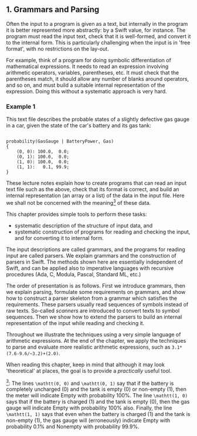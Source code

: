 <!DOCTYPE html>
<html lang="en">
<head>
<meta charset="utf-8" />
<title>Parsing and Grammars with Swift - Grammars and Parsing</title>
<link rel="stylesheet" href="reset.css" />
<link rel="stylesheet" href="katex.min.css" />
<link rel="stylesheet" href="style.css" />
</head>
<body>
<article>

# 1. Grammars and Parsing

Often the input to a program is given as a text, but internally in the program it is better represented more abstractly: by a Swift value, for instance.
The program must read the input text, check that it is well-formed, and convert it to the internal form.
This is particularly challenging when the input is in 'free format', with no restrictions on the lay-out.

For example, think of a program for doing symbolic differentiation of mathematical expressions.
It needs to read an expression involving arithmetic operators, variables, parentheses, etc.
It must check that the parentheses match, it should allow any number of blanks around operators, and so on, and must build a suitable internal representation of the expression. 
Doing this without a systematic approach is very hard.

<aside>

# Example 1

This text file describes the probable states of a slightly defective gas gauge in a car, given the state of the car's battery and its gas tank:

<pre><code>
probability(GasGauge | BatteryPower, Gas)
{
    (0, 0): 100.0,  0.0;
    (0, 1): 100.0,  0.0;
    (1, 0): 100.0,  0.0;
    (1, 1):   0.1, 99.9;
} 
</code></pre>

These lecture notes explain how to create programs that can read an input text file such as the above, check that its format is correct, and build an internal representation (an array or a list) of the data in the input file.
Here we shall not be concerned with the meaning<a name="rel.3" href="#ref.3"><sup>3</sup></a> of these data.

</aside>

This chapter provides simple tools to perform these tasks:

* systematic description of the structure of input data, and
* systematic construction of programs for reading and checking the input, and for converting
it to internal form.

The input descriptions are called grammars, and the programs for reading input are called parsers.
We explain grammars and the construction of parsers in Swift.
The methods shown here are essentially independent of Swift, and can be applied also to imperative languages with recursive procedures (Ada, C, Modula, Pascal, Standard ML, etc.)

The order of presentation is as follows.
First we introduce grammars, then we explain parsing, formulate some requirements on grammars, and show how to construct a parser skeleton from a grammar which satisfies the requirements.
These parsers usually read sequences of symbols instead of raw texts.
So-called <dfn>scanners</dfn> are introduced to convert texts to symbol sequences.
Then we show how to extend the parsers to build an internal representation of the input while reading and checking it.

Throughout we illustrate the techniques using a very simple language of arithmetic expressions.
At the end of the chapter, we apply the techniques to parse and evaluate more realistic arithmetic expressions, such as `3.1*(7.6-9.6/~3.2)+(2.0)`.

When reading this chapter, keep in mind that although it may look 'theoretical' at places, the goal is to provide a *practically* useful tool.

<footer>

<a name="ref.3" href="#rel.3"><sup>3</sup></a>: The lines `\mathtt(0, 0)` and `\mathtt(0, 1)` say that if the battery is completely uncharged (0) and the tank is empty (0) or non-empty (1), then the meter will indicate Empty with probability 100%.
    The line `\mathtt(1, 0)` says that if the battery is charged (1) and the tank is empty (0), then the gas gauge will indicate Empty with probability 100% also.
    Finally, the line `\mathtt(1, 1)` says that even when the battery is charged (1) and the tank is non-empty (1), the gas gauge will (erroneously) indicate Empty with probability 0.1% and Nonempty with probability 99.9%.

</footer>

</article>
</body>
</html>
